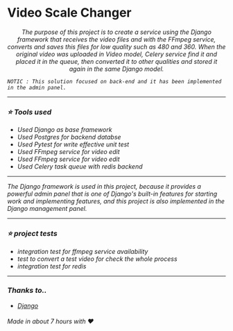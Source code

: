 # Video Scale Changer
  <p align="center">
    <i>
The purpose of this project is to create a service using the Django framework that receives the video files and with the FFmpeg service, converts and saves this files for low quality such as 480 and 360. When the original video was uploaded in Video model, Celery service find it and placed it in the queue, then converted it to other qualities and stored it again in the same Django model.
     
    NOTIC : This solution focused on back-end and it has been implemented in the admin panel.
  </p>
 
  <hr>
 
</p>


<h3>
⭐️ Tools used  
</h3>

<ul>
  <li>
    Used Django as base framework 
  </li>
  <li>
    Used Postgres for backend databse
  </li>
  <li>
    Used Pytest for write effective unit test
  </li>
  <li>
    Used FFmpeg service for video edit
  </li>
  <li>
    Used FFmpeg service for video edit
  </li>
  <li>
    Used Celery task queue with redis backend
  </li>
</ul>
<hr>

  <p>
  The Django framework is used in this project, because it provides a powerful admin panel that is one of Django's built-in features for starting work and implementing features, and this project is also implemented in the Django management panel.
  </p>


<hr>

<h3>
⭐️ project tests  
</h3>

<ul>
  
  <li>
    integration test for ffmpeg service availability 
  </li>

  <li>
    test to convert a test video for check the whole process 
  </li>
  
  <li>
    integration test for redis 
  </li>
  
</ul>
<hr>

### Thanks to..
* [Django](https://djangoproject.com)

###### Made in about 7 hours with :heart:
